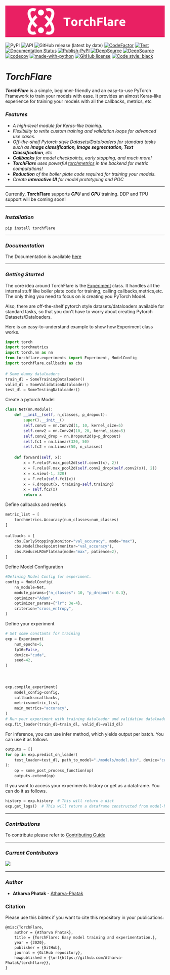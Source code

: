 ![image](https://raw.githubusercontent.com/Atharva-Phatak/torchflare/main/assets/TorchFlare_official.png)

![PyPI](https://img.shields.io/pypi/v/torchflare?color=success)
![API](https://img.shields.io/badge/API-stable-success)
![GitHub release (latest by date)](https://img.shields.io/github/v/release/Atharva-Phatak/torchflare?color=success)
[![CodeFactor](https://www.codefactor.io/repository/github/atharva-phatak/torchflare/badge?s=8b602116b87a38ed9dbf6295933839ff7c85ac81)](https://www.codefactor.io/repository/github/atharva-phatak/torchflare)
[![Test](https://github.com/Atharva-Phatak/torchflare/actions/workflows/test.yml/badge.svg)](https://github.com/Atharva-Phatak/torchflare/actions/workflows/test.yml)
[![Documentation Status](https://readthedocs.org/projects/torchflare/badge/?version=latest)](https://torchflare.readthedocs.io/en/latest/?badge=latest)
[![Publish-PyPI](https://github.com/Atharva-Phatak/torchflare/actions/workflows/publish.yml/badge.svg)](https://github.com/Atharva-Phatak/torchflare/actions/workflows/publish.yml)
[![DeepSource](https://deepsource.io/gh/Atharva-Phatak/torchflare.svg/?label=active+issues&token=_u890jqK5XjPmNlJCyQkxwmG)](https://deepsource.io/gh/Atharva-Phatak/torchflare/?ref=repository-badge)
[![DeepSource](https://deepsource.io/gh/Atharva-Phatak/torchflare.svg/?label=resolved+issues&token=_u890jqK5XjPmNlJCyQkxwmG)](https://deepsource.io/gh/Atharva-Phatak/torchflare/?ref=repository-badge)
[![codecov](https://codecov.io/gh/Atharva-Phatak/torchflare/branch/main/graph/badge.svg?token=HSG3FP6NNB)](https://codecov.io/gh/Atharva-Phatak/torchflare)
[![made-with-python](https://img.shields.io/badge/Made%20with-Python-1f425f.svg)](https://www.python.org/)
[![GitHub license](https://img.shields.io/github/license/Atharva-Phatak/torchflare?color=success)](https://github.com/Atharva-Phatak/torchflare/blob/main/LICENSE)
[![Code style: black](https://img.shields.io/badge/code%20style-black-000000.svg)](https://github.com/psf/black)




# ***TorchFlare***

***TorchFlare*** is a simple, beginner-friendly and an easy-to-use PyTorch Framework to train your models with ease.
It provides an almost Keras-like experience for training
your models with all the callbacks, metrics, etc


### ***Features***
* _A high-level module for Keras-like training._
* _Flexibility to write custom training and validation loops for advanced use cases._
* _Off-the-shelf Pytorch style Datasets/Dataloaders for standard tasks such as **Image classification, Image segmentation,
  Text Classification**, etc_
* _**Callbacks** for model checkpoints, early stopping, and much more!_
* _**TorchFlare** uses powerful [torchmetrics](https://github.com/PyTorchLightning/metrics) in the backend for metric computations!_
* _**Reduction** of the boiler plate code required for training your models._
* _Create **interactive UI** for model prototyping and POC_
***

Currently, **TorchFlare** supports ***CPU*** and ***GPU*** training. DDP and TPU support will be coming soon!

***
### ***Installation***

    pip install torchflare

***
### ***Documentation***

The Documentation is available [here](https://torchflare.readthedocs.io/en/latest/)



***
### ***Getting Started***

The core idea around TorchFlare is the [Experiment](/torchflare/experiments/experiment.py)
class. It handles all the internal stuff like boiler plate code for training,
calling callbacks,metrics,etc. The only thing you need to focus on is creating you PyTorch Model.

Also, there are off-the-shelf pytorch style datasets/dataloaders available for standard tasks, so that you don't
have to worry about creating Pytorch Datasets/Dataloaders.

Here is an easy-to-understand example to show how Experiment class works.

``` python
import torch
import torchmetrics
import torch.nn as nn
from torchflare.experiments import Experiment, ModelConfig
import torchflare.callbacks as cbs

# Some dummy dataloaders
train_dl = SomeTrainingDataloader()
valid_dl = SomeValidationDataloader()
test_dl = SomeTestingDataloader()
```
Create a pytorch Model

``` python
class Net(nn.Module):
    def __init__(self, n_classes, p_dropout):
        super().__init__()
        self.conv1 = nn.Conv2d(1, 10, kernel_size=5)
        self.conv2 = nn.Conv2d(10, 20, kernel_size=5)
        self.conv2_drop = nn.Dropout2d(p=p_dropout)
        self.fc1 = nn.Linear(320, 50)
        self.fc2 = nn.Linear(50, n_classes)

    def forward(self, x):
        x = F.relu(F.max_pool2d(self.conv1(x), 2))
        x = F.relu(F.max_pool2d(self.conv2_drop(self.conv2(x)), 2))
        x = x.view(-1, 320)
        x = F.relu(self.fc1(x))
        x = F.dropout(x, training=self.training)
        x = self.fc2(x)
        return x
```

Define callbacks and metrics
``` python
metric_list = [
    torchmetrics.Accuracy(num_classes=num_classes)
]

callbacks = [
    cbs.EarlyStopping(monitor="val_accuracy", mode="max"),
    cbs.ModelCheckpoint(monitor="val_accuracy"),
    cbs.ReduceLROnPlateau(mode="max", patience=2),
]
```
Define Model Configuration
``` python
#Defining Model Config for experiment.
config = ModelConfig(
    nn_module=Net,
    module_params={"n_classes": 10, "p_dropout": 0.3},
    optimizer="Adam",
    optimizer_params={"lr": 3e-4},
    criterion="cross_entropy",
)
```

Define your experiment
``` python
# Set some constants for training
exp = Experiment(
    num_epochs=5,
    fp16=False,
    device="cuda",
    seed=42,
)



exp.compile_experiment(
    model_config=config,
    callbacks=callbacks,
    metrics=metric_list,
    main_metrics="accuracy",
)
# Run your experiment with training dataloader and validation dataloader.
exp.fit_loader(train_dl=train_dl, valid_dl=valid_dl)
```

For inference, you can use infer method, which yields output per batch. You can use it as follows
``` python
outputs = []
for op in exp.predict_on_loader(
    test_loader=test_dl, path_to_model="./models/model.bin", device="cuda"
):
    op = some_post_process_function(op)
    outputs.extend(op)
```

If you want to access your experiments history or get as a dataframe. You can do it as follows.
``` python
history = exp.history  # This will return a dict
exp.get_logs()  # This will return a dataframe constructed from model-history.
```
***
### ***Contributions***
To contribute please refer to [Contributing Guide](https://github.com/Atharva-Phatak/torchflare/blob/main/.github/CONTRIBUTING.MD)
***
### ***Current Contributors***

<a href="https://github.com/Atharva-Phatak/torchflare/graphs/contributors">
  <img src="https://contrib.rocks/image?repo=Atharva-Phatak/torchflare" />
</a>

***

### ***Author***

* **Atharva Phatak** - [Atharva-Phatak](https://github.com/Atharva-Phatak)


### Citation

Please use this bibtex if you want to cite this repository in your publications:

    @misc{TorchFlare,
        author = {Atharva Phatak},
        title = {TorchFlare: Easy model training and experimentation.},
        year = {2020},
        publisher = {GitHub},
        journal = {GitHub repository},
        howpublished = {\url{https://github.com/Atharva-Phatak/torchflare}},
    }
